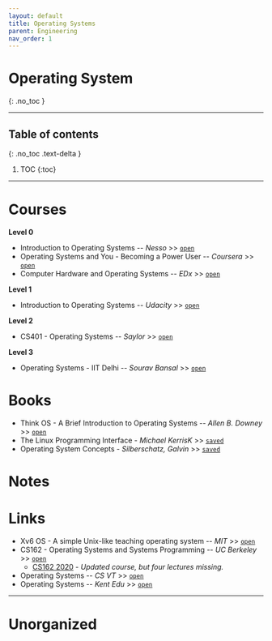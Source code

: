 ```yaml
---
layout: default
title: Operating Systems
parent: Engineering
nav_order: 1
---
```


# Operating System
{: .no_toc }

---

## Table of contents
{: .no_toc .text-delta }

1. TOC
{:toc}

---

# Courses

__Level 0__

- Introduction to Operating Systems -- *Nesso* >> [`open`](https://www.youtube.com/watch?v=vBURTt97EkA&list=PLBlnK6fEyqRiVhbXDGLXDk_OQAeuVcp2O&index=1)
- Operating Systems and You - Becoming a Power User -- *Coursera* >> [`open`](https://www.coursera.org/learn/os-power-user/home/welcome)
- Computer Hardware and Operating Systems -- *EDx* >> [`open`](https://learning.edx.org/course/course-v1:NYUx+FCS.OS.1+1T2021/home)

__Level 1__

- Introduction to Operating Systems -- *Udacity* >> [`open`](https://classroom.udacity.com/courses/ud923)

__Level 2__

- CS401 - Operating Systems -- *Saylor* >> [`open`](https://learn.saylor.org/course/view.php?id=94&sectionid=967)

__Level 3__

- Operating Systems - IIT Delhi -- *Sourav Bansal* >> [`open`](https://www.youtube.com/watch?v=z3Nw5o9dS7Q&list=PLTtjs-HViBW6525-_a8QL3meFIlP31gGE)



# Books

- Think OS - A Brief Introduction to Operating Systems -- *Allen B. Downey* >> [`open`](https://greenteapress.com/thinkos/thinkos.pdf)
- The Linux Programming Interface - *Michael KerrisK* >> [`saved`](file:///media/rishi/d057170c-fade-44e6-a98a-5028064c1c84/Computer%20Science/Operating%20Systems/Michael%20Kerrisk%20-%20The%20Linux%20programming%20interface_%20a%20Linux%20and%20UNIX%20system%20programming%20handbook-No%20Starch%20Press%20(2010).pdf)
- Operating System Concepts - *Silberschatz, Galvin* >> [`saved`](file:///media/rishi/d057170c-fade-44e6-a98a-5028064c1c84/Computer%20Science/Operating%20Systems/Abraham-Silberschatz-Operating-System-Concepts---9th2012.12.pdf)

# Notes

# Links

- Xv6 OS - A simple Unix-like teaching operating system -- *MIT* >> [`open`](https://pdos.csail.mit.edu/6.828/2017/xv6.html)
- CS162 - Operating Systems and Systems Programming -- *UC Berkeley* >> [`open`](https://www.youtube.com/watch?v=qcyXohw1H00&list=PL--jIyXjDXf6Q4XA6q8RYnyChYzJ0K0F2&index=1)
	- [CS162 2020](https://www.youtube.com/watch?v=itfEcA3TXq4&list=PLIMsSuI81pxq7c91oQMpmXgmGICbuDA_c) - *Updated course, but four lectures missing.*
- Operating Systems -- *CS VT*  >> [`open`](https://courses.cs.vt.edu/csonline/OS/Lessons/index.html)
- Operating Systems -- *Kent Edu* >> [`open`](https://www.personal.kent.edu/~rmuhamma/OpSystems/os.html)

---

# Unorganized
